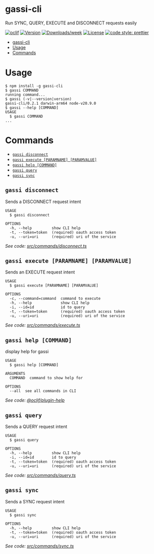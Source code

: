 # gassi-cli

Run SYNC, QUERY, EXECUTE and DISCONNECT requests easily

[![oclif](https://img.shields.io/badge/cli-oclif-brightgreen.svg)](https://oclif.io)
[![Version](https://img.shields.io/npm/v/gassi-cli.svg)](https://npmjs.org/package/gassi-cli)
[![Downloads/week](https://img.shields.io/npm/dw/gassi-cli.svg)](https://npmjs.org/package/gassi-cli)
[![License](https://img.shields.io/npm/l/gassi-cli.svg)](https://github.com/Spissable/gassi-cli/blob/master/package.json)
[![code style: prettier](https://img.shields.io/badge/code_style-prettier-ff69b4.svg?style=flat-square)](https://github.com/prettier/prettier)

<!-- toc -->
* [gassi-cli](#gassi-cli)
* [Usage](#usage)
* [Commands](#commands)
<!-- tocstop -->

# Usage

<!-- usage -->
```sh-session
$ npm install -g gassi-cli
$ gassi COMMAND
running command...
$ gassi (-v|--version|version)
gassi-cli/0.2.1 darwin-arm64 node-v20.9.0
$ gassi --help [COMMAND]
USAGE
  $ gassi COMMAND
...
```
<!-- usagestop -->

# Commands

<!-- commands -->
* [`gassi disconnect`](#gassi-disconnect)
* [`gassi execute [PARAMNAME] [PARAMVALUE]`](#gassi-execute-paramname-paramvalue)
* [`gassi help [COMMAND]`](#gassi-help-command)
* [`gassi query`](#gassi-query)
* [`gassi sync`](#gassi-sync)

## `gassi disconnect`

Sends a DISCONNECT request intent

```
USAGE
  $ gassi disconnect

OPTIONS
  -h, --help         show CLI help
  -t, --token=token  (required) oauth access token
  -u, --uri=uri      (required) uri of the service
```

_See code: [src/commands/disconnect.ts](https://github.com/Spissable/gassi-cli/blob/v0.2.1/src/commands/disconnect.ts)_

## `gassi execute [PARAMNAME] [PARAMVALUE]`

Sends an EXECUTE request intent

```
USAGE
  $ gassi execute [PARAMNAME] [PARAMVALUE]

OPTIONS
  -c, --command=command  command to execute
  -h, --help             show CLI help
  -i, --id=id            id to query
  -t, --token=token      (required) oauth access token
  -u, --uri=uri          (required) uri of the service
```

_See code: [src/commands/execute.ts](https://github.com/Spissable/gassi-cli/blob/v0.2.1/src/commands/execute.ts)_

## `gassi help [COMMAND]`

display help for gassi

```
USAGE
  $ gassi help [COMMAND]

ARGUMENTS
  COMMAND  command to show help for

OPTIONS
  --all  see all commands in CLI
```

_See code: [@oclif/plugin-help](https://github.com/oclif/plugin-help/blob/v3.2.18/src/commands/help.ts)_

## `gassi query`

Sends a QUERY request intent

```
USAGE
  $ gassi query

OPTIONS
  -h, --help         show CLI help
  -i, --id=id        id to query
  -t, --token=token  (required) oauth access token
  -u, --uri=uri      (required) uri of the service
```

_See code: [src/commands/query.ts](https://github.com/Spissable/gassi-cli/blob/v0.2.1/src/commands/query.ts)_

## `gassi sync`

Sends a SYNC request intent

```
USAGE
  $ gassi sync

OPTIONS
  -h, --help         show CLI help
  -t, --token=token  (required) oauth access token
  -u, --uri=uri      (required) uri of the service
```

_See code: [src/commands/sync.ts](https://github.com/Spissable/gassi-cli/blob/v0.2.1/src/commands/sync.ts)_
<!-- commandsstop -->
